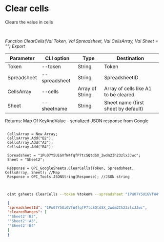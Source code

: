 ﻿---
sidebar_position: 2
---

# Clear cells
 Clears the value in cells




<br/>


*Function ClearCells(Val Token, Val Spreadsheet, Val CellsArray, Val Sheet = "") Export*

 | Parameter | CLI option | Type | Destination |
 |-|-|-|-|
 | Token | --token | String | Token |
 | Spreadsheet | --spreadsheet | String | SpreadsheetID |
 | CellsArray | --cells | Array of String | Array of cells like A1 to be cleared |
 | Sheet | --sheetname | String | Sheet name (first sheet by default) |

 
 Returns: Map Of KeyAndValue - serialized JSON response from Google


```bsl title="Code example"
 
 CellsArray = New Array;
 CellsArray.Add("B2");
 CellsArray.Add("A3");
 CellsArray.Add("B4");
 
 Spreadsheet = "1Pu07Y5UiGVfW4fqfP7tcSQtdSX_2wdm2Ih23zlxJJwc";
 Sheet = "Sheet2";
 
 Response = OPI_GoogleSheets.ClearCells(Token, Spreadsheet, CellsArray, Sheet); //Map
 Response = OPI_Tools.JSONString(Response); //JSON string
 
```
	


```sh title="CLI command example"
 
 oint gsheets ClearCells --token %token% --spreadsheet "1Pu07Y5UiGVfW4fqfP7tcSQtdSX_2wdm2Ih23zlxJJwc" --cells %cells% --sheetname "Sheet2"

```

```json title="Result"
 {
 "spreadsheetId": "1Pu07Y5UiGVfW4fqfP7tcSQtdSX_2wdm2Ih23zlxJJwc",
 "clearedRanges": [
 "'Sheet2'!B2",
 "'Sheet2'!A3",
 "'Sheet2'!B4"
 ]
 }
```
